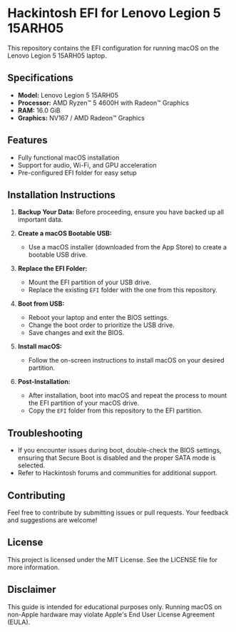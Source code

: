 # Hackintosh EFI for Lenovo Legion 5 15ARH05

This repository contains the EFI configuration for running macOS on the Lenovo Legion 5 15ARH05 laptop.

## Specifications

- **Model:** Lenovo Legion 5 15ARH05
- **Processor:** AMD Ryzen™ 5 4600H with Radeon™ Graphics
- **RAM:** 16.0 GiB
- **Graphics:** NV167 / AMD Radeon™ Graphics

## Features

- Fully functional macOS installation
- Support for audio, Wi-Fi, and GPU acceleration
- Pre-configured EFI folder for easy setup

## Installation Instructions

1. **Backup Your Data:**
   Before proceeding, ensure you have backed up all important data.

2. **Create a macOS Bootable USB:**
   - Use a macOS installer (downloaded from the App Store) to create a bootable USB drive.

3. **Replace the EFI Folder:**
   - Mount the EFI partition of your USB drive.
   - Replace the existing `EFI` folder with the one from this repository.

4. **Boot from USB:**
   - Reboot your laptop and enter the BIOS settings.
   - Change the boot order to prioritize the USB drive.
   - Save changes and exit the BIOS.

5. **Install macOS:**
   - Follow the on-screen instructions to install macOS on your desired partition.

6. **Post-Installation:**
   - After installation, boot into macOS and repeat the process to mount the EFI partition of your macOS drive.
   - Copy the `EFI` folder from this repository to the EFI partition.

## Troubleshooting

- If you encounter issues during boot, double-check the BIOS settings, ensuring that Secure Boot is disabled and the proper SATA mode is selected.
- Refer to Hackintosh forums and communities for additional support.

## Contributing

Feel free to contribute by submitting issues or pull requests. Your feedback and suggestions are welcome!

## License

This project is licensed under the MIT License. See the LICENSE file for more information.

## Disclaimer

This guide is intended for educational purposes only. Running macOS on non-Apple hardware may violate Apple's End User License Agreement (EULA).
